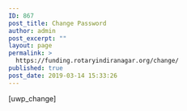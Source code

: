 ```yaml
---
ID: 867
post_title: Change Password
author: admin
post_excerpt: ""
layout: page
permalink: >
  https://funding.rotaryindiranagar.org/change/
published: true
post_date: 2019-03-14 15:33:26
---
```

[uwp_change]